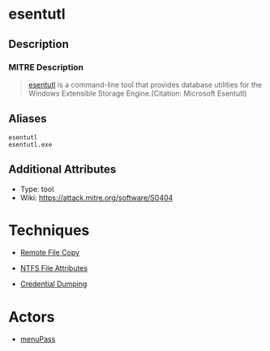 
# esentutl

## Description

### MITRE Description

> [esentutl](https://attack.mitre.org/software/S0404) is a command-line tool that provides database utilities for the Windows Extensible Storage Engine.(Citation: Microsoft Esentutl)

## Aliases

```
esentutl
esentutl.exe
```

## Additional Attributes

* Type: tool
* Wiki: https://attack.mitre.org/software/S0404

# Techniques


* [Remote File Copy](../techniques/Remote-File-Copy.md)

* [NTFS File Attributes](../techniques/NTFS-File-Attributes.md)
    
* [Credential Dumping](../techniques/Credential-Dumping.md)
    

# Actors


* [menuPass](../actors/menuPass.md)


